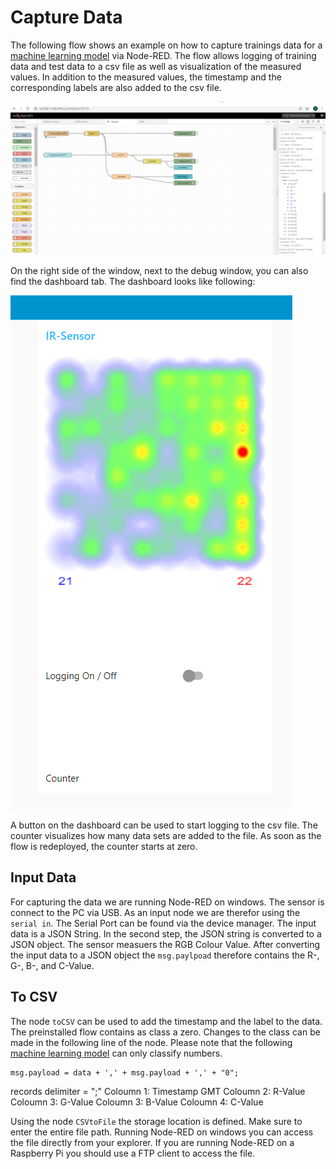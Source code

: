# Capture Data 

The following flow shows an example on how to capture trainings data for a [machine learning model](https://github.com/SSV-embedded/TinyML_IR-Sensor) via Node-RED. 
The flow allows logging of training data and test data to a csv file as well as visualization of the measured values. In addition to the measured values, the timestamp and the corresponding labels are also added to the csv file.

![alt-text][Flow]

[Flow]: https://github.com/sze-ssv/Capture_Data/blob/c5b37f9055b667a83350c7f6125c7b61545024b1/Flow.png

On the right side of the window, next to the debug window, you can also find the dashboard tab. 
The dashboard looks like following: 

![alt-text][Dashboard]

[Dashboard]: https://github.com/sze-ssv/Capture_Data/blob/a5237569338459fa83816db67f0014b5c5a0027a/Dashboard.png

A button on the dashboard can be used to start logging to the csv file. The counter visualizes how many data sets are added to the file. As soon as the flow is redeployed, the counter starts at zero. 

## Input Data 

For capturing the data we are running Node-RED on windows. The sensor is connect to the PC via USB. As an input node we are therefor using the `serial in`. The Serial Port can be found via the device manager. The input data is a JSON String. In the second step, the JSON string is converted to a JSON object. The sensor measuers the RGB Colour Value. After converting the input data to a JSON object the `msg.paylpoad` therefore contains the R-, G-, B-, and C-Value.  

## To CSV

The node `toCSV` can be used to add the timestamp and the label to the data. The preinstalled flow contains as class a zero. Changes to the class can be made in the following line of the node. Please note that the following [machine learning model](https://github.com/SSV-embedded/TinyML_IR-Sensor) can only classify numbers. 

``` 
msg.payload = data + ',' + msg.payload + ',' + "0"; 
```
records delimiter = ";"
Coloumn 1: Timestamp GMT
Coloumn 2: R-Value
Coloumn 3: G-Value
Coloumn 3: B-Value 
Coloumn 4: C-Value 


Using the node `CSVtoFile` the storage location is defined. Make sure to enter the entire file path. Running Node-RED on windows you can access the file directly from your explorer. If you are running Node-RED on a Raspberry Pi you should use a FTP client to access the file. 